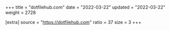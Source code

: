 +++
title = "dotfilehub.com"
date = "2022-03-22"
updated = "2022-03-22"
weight = 2728

[extra]
source = "https://dotfilehub.com"
ratio = 37
size = 3
+++
